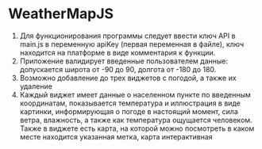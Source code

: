 # WeatherMapJS

1. Для функционирования программы следует ввести ключ API в main.js в переменную apiKey (первая переменная в файле), ключ находится на платформе в виде комментария к функции.
2. Приложение валидирует введенные пользователем данные: допускается широта от -90 до 90, долгота от -180 до 180.
3. Возможно добавление до трех виджетов с погодой, а также их удаление
4. Каждый виджет имеет данные о населенном пункте по введенным координатам, показывается температура и иллюстрация в виде картинки, информирующая о погоде в настоящий момент, сила ветра, влажность, а также как температура ощущается человеком. Также в виджете есть карта, на которой можно посмотреть в каком месте находится указанная метка, карта интерактивная
